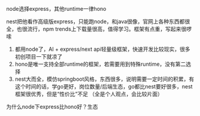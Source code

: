 node选择express，其他runtime一律hono

nest把他看作高级版express，只能跑node，和java很像，官网上各种东西都很全，也很流行，npm trends上下载量很高，值得学习。框架有点重，写起来很啰嗦

1. 都用node了，AI + express/next api轻量级框架，快速开发比较现实，很多初创项目一下就凉了
2. hono是唯一支持全部runtime的框架，若需要用到特殊runtime，没有第二选择
3. nest大而全，模仿springboot风格，东西很多，说明需要一定时间的积累，有这个时间的话，学go更好，岗位数量/后端生态，go都比nest要好很多，nest框架很优秀，但是“性价比”不足
  （全是个人观点，会比较片面）

为什么node下express比hono好？生态